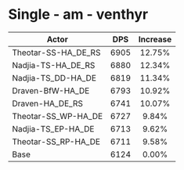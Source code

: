 # Single - am - venthyr
| Actor | DPS | Increase |
|---|:---:|:---:|
|Theotar-SS-HA_DE_RS|6905|12.75%|
|Nadjia-TS-HA_DE_RS|6880|12.34%|
|Nadjia-TS_DD-HA_DE|6819|11.34%|
|Draven-BfW-HA_DE|6793|10.92%|
|Draven-HA_DE_RS|6741|10.07%|
|Theotar-SS_WP-HA_DE|6727|9.84%|
|Nadjia-TS_EP-HA_DE|6713|9.62%|
|Theotar-SS_RP-HA_DE|6711|9.58%|
|Base|6124|0.00%|

